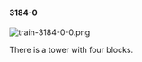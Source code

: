 #### 3184-0
![train-3184-0-0.png](https://github.com/lil-lab/nlvr/raw/master/nlvr/train/images/23/train-3184-0-0.png "train-3184-0-0.png")

There is a tower with four blocks.
